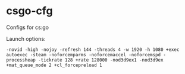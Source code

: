 # csgo-cfg
Configs for cs:go

Launch options:
```
-novid -high -nojoy -refresh 144 -threads 4 -w 1920 -h 1080 +exec autoexec -steam -noforcemparms -noforcemaccel -noforcemspd -processheap -tickrate 128 +rate 128000 -nod3d9ex1 -nod3d9ex +mat_queue_mode 2 +cl_forcepreload 1
```